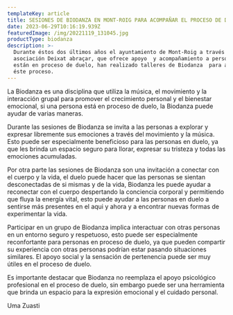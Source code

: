 ```yaml
---
templateKey: article
title: SESIONES DE BIODANZA EN MONT-ROIG PARA ACOMPAÑAR EL PROCESO DE DUELO
date: 2023-06-29T10:16:19.939Z
featuredImage: /img/20221119_131045.jpg
productType: biodanza
description: >-
  Durante éstos dos últimos años el ayuntamiento de Mont-Roig a través de la
  asociación Deixat abraçar, que ofrece apoyo  y acompañamiento a personas que
  están en proceso de duelo, han realizado talleres de Biodanza  para acompañar
  éste proceso.
---
```

La Biodanza es una disciplina que utiliza la música, el movimiento y la interacción grupal para promover el crecimiento personal y el bienestar emocional, si una persona está en proceso de duelo, la Biodanza puede ayudar de varias maneras.

Durante las sesiones de Biodanza se invita a las personas a explorar y expresar libremente sus emociones a través del movimiento y la música. Esto puede ser especialmente beneficioso para las personas en duelo, ya que les brinda un espacio seguro para llorar, expresar su tristeza y todas las emociones acumuladas.

Por otra parte las sesiones de Biodanza son una invitación a conectar con el cuerpo y la vida, el duelo puede hacer que las personas se sientan desconectadas de si mismas y de la vida, Biodanza les puede ayudar a reconectar con el cuerpo despertando la conciencia corporal y permitiendo que fluya la energía vital, esto puede ayudar a las personas en duelo a sentirse más presentes en el aqui y ahora y a encontrar nuevas formas de experimentar la vida.

Participar en un grupo de Biodanza implica interactuar con otras personas en un entorno seguro y respetuoso, esto puede ser especialmente reconfortante para personas en proceso de duelo, ya que pueden compartir su experiencia con otras personas podrían estar pasando situaciones similares. El apoyo social y la sensación de pertenencia puede ser muy útiles en el proceso de duelo.

Es importante destacar que Biodanza no reemplaza el apoyo psicológico profesional en el proceso de duelo, sin embargo puede ser una herramienta que brinda un espacio para la expresión emocional y el cuidado personal.

Uma Zuasti
